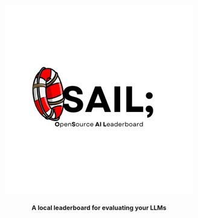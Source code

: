 <p align="center">
<img src="./assets/logos/OSAIL.png">
</p>
<h3 align="center">A local leaderboard for evaluating your LLMs</h3>
